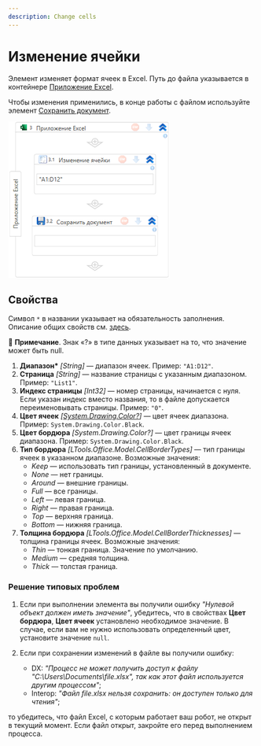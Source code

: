 ```yaml
---
description: Change cells
--- 
```



# Изменение ячейки

Элемент изменяет формат ячеек в Excel. Путь до файла указывается в контейнере [Приложение Excel](https://docs.primo-rpa.ru/primo-rpa/g_elements/el_basic/els_excel/el_excel_app). 

Чтобы изменения применились, в конце работы c файлом используйте элемент [Сохранить документ](https://docs.primo-rpa.ru/primo-rpa/g_elements/el_basic/els_excel/el_excel_save).

![Элемент «Изменение ячейки»](<../../../.gitbook/assets1/windows_items/ExcelWFSetCell.png>)



## Свойства

Символ `*` в названии указывает на обязательность заполнения. Описание общих свойств см. [здесь](https://docs.primo-rpa.ru/primo-rpa/primo-studio/process/elements#svoistva-elementa).

:small_blue_diamond: **Примечание**. Знак «?» в типе данных указывает на то, что значение может быть null.

1. **Диапазон\*** *[String]* — диапазон ячеек. Пример: `"A1:D12"`. 
1. **Страница** *[String]* — название страницы с указанным диапазоном. Пример: `"List1"`.
1. **Индекс страницы** *[Int32]* — номер страницы, начинается с нуля. Если указан индекс вместо названия, то в файле допускается переименовывать страницы. Пример: `"0"`. 
1. **Цвет ячеек** *[[System.Drawing.Color?](https://learn.microsoft.com/ru-ru/dotnet/api/system.drawing.color?view=net-5.0)]* — цвет ячеек диапазона. Пример: `System.Drawing.Color.Black`. 
1. **Цвет бордюра** *[System.Drawing.Color?]* — цвет границы ячеек диапазона. Пример: `System.Drawing.Color.Black`. 
1. **Тип бордюра** *[LTools.Office.Model.CellBorderTypes]* — тип границы ячеек в указанном диапазоне. Возможные значения:
   * *Keep* — использовать тип границы, установленный в документе.
   * *None* — нет границы.
   * *Around* — внешние границы.
   * *Full* — все границы.
   * *Left* — левая граница.
   * *Right* — правая граница.
   * *Top* — верхняя граница.
   * *Bottom* — нижняя граница.
1. **Толщина бордюра** *[LTools.Office.Model.CellBorderThicknesses]* — толщина границы ячеек. Возможные значения:
   * *Thin* — тонкая граница. Значение по умолчанию.
   * *Medium* — средняя толщина.
   * *Thick* — толстая граница.

### Решение типовых проблем

1. Если при выполнении элемента вы получили ошибку *"Нулевой объект должен иметь значение"*, убедитесь, что в свойствах **Цвет бордюра**, **Цвет ячеек** установлено необходимое значение. В случае, если вам не нужно использовать определенный цвет, установите значение `null`.

2. Если при сохранении изменений в файле вы получили ошибку:
   * DX: *"Процесс не может получить доступ к файлу "C:\Users\Documents\file.xlsx", так как этот файл используется другим процессом"*;
   * Interop: *"Файл file.xlsx нельзя сохранить: он доступен только для чтения"*;
 
  то убедитесь, что файл Excel, с которым работает ваш робот, не открыт в текущий момент. Если файл открыт, закройте его перед выполнением процесса.
